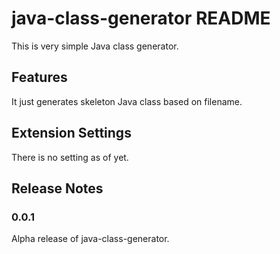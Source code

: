 # java-class-generator README

This is very simple Java class generator.

## Features

It just generates skeleton Java class based on filename.

## Extension Settings

There is no setting as of yet.

## Release Notes

### 0.0.1

Alpha release of java-class-generator.
